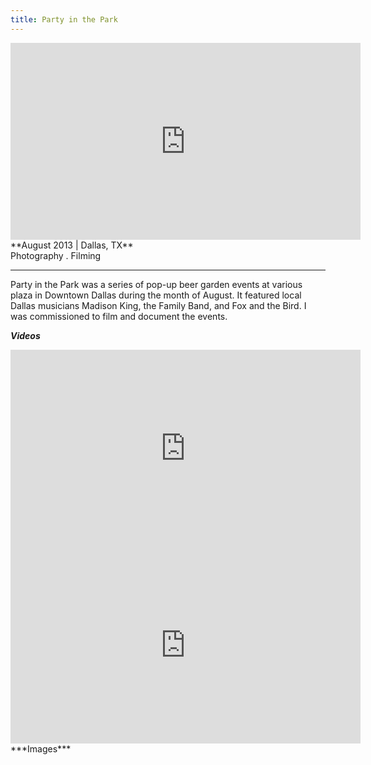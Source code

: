 ```yaml
---
title: Party in the Park
---
```


<iframe width="560" height="315" src="https://www.youtube.com/embed/_dg6xs8LP8o" frameborder="0" allowfullscreen></iframe>
**August 2013 | Dallas, TX** <br>
Photography . Filming<br>

---

Party in the Park was a series of pop-up beer garden events at various plaza in Downtown Dallas during the month of August. It featured local Dallas musicians Madison King, the Family Band, and Fox and the Bird. I was commissioned to film and document the events.

***Videos***

<iframe width="560" height="315" src="https://www.youtube.com/embed/_GIQEAzIC7o" frameborder="0" allowfullscreen></iframe>
<iframe width="560" height="315" src="https://www.youtube.com/embed/XRj9_FkMxWc" frameborder="0" allowfullscreen></iframe>

<br>
***Images***
